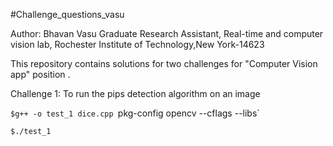 #Challenge_questions_vasu

Author: Bhavan Vasu
Graduate Research Assistant,
Real-time and computer vision lab,
Rochester Institute of Technology,New York-14623

This repository contains solutions for two challenges for "Computer Vision app" position .

Challenge 1: 
To run the pips detection algorithm on an image

`$g++ -o test_1 dice.cpp `pkg-config opencv --cflags --libs`

`$./test_1`




